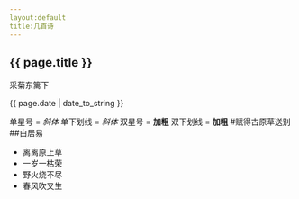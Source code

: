 ```yaml
---
layout:default
title:几首诗
---
```

<h2>{{ page.title }} </h2>
<p>采菊东篱下</p>
<p>{{ page.date | date_to_string }}</p>

单星号 = *斜体*
单下划线 = _斜体_
双星号 = **加粗**
双下划线 = __加粗__
#赋得古原草送别
##白居易
- 离离原上草
- 一岁一枯荣
- 野火烧不尽
- 春风吹又生